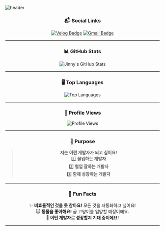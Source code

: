 ![header](https://capsule-render.vercel.app/api?type=venom&color=gradient&height=300&section=header&text=Jinny_Jinny_Lee&fontSize=90&fontColor=white)

<div align="center">

### 📬 Social Links
[![Velog Badge](https://img.shields.io/badge/Velog-20C997?style=flat-square&logo=Velog&logoColor=white)](https://velog.io/@jinny0_0/posts)
[![Gmail Badge](https://img.shields.io/badge/Gmail-EA4335?style=flat-square&logo=Gmail&logoColor=white)](mailto:ggab.challenge@gmail.com)

<hr style="border: 0.5px solid #ccc;" />

### 📊 GitHub Stats
<img src="https://github-readme-stats.vercel.app/api?username=jinnyjiinlee&show_icons=true&theme=radical" alt="Jinny's GitHub Stats" />

<hr style="border: 0.5px solid #ccc;" />

### 🖥️ Top Languages
<img src="https://github-readme-stats.vercel.app/api/top-langs/?username=jinnyjiinlee&layout=compact&theme=radical&langs_count=3" alt="Top Languages" />

<hr style="border: 0.5px solid #ccc;" />

### 🌟 Profile Views
<img src="https://komarev.com/ghpvc/?username=jinnyjiinlee&style=flat-square&color=blue" alt="Profile Views" />

<hr style="border: 0.5px solid #ccc;" />

### 💬 Purpose
> **저는 이런 개발자가 되고 싶어요!** <br> 
1️⃣ **몰입하는 개발자**<br>
2️⃣ **협업 잘하는 개발자**<br>
3️⃣ **함께 성장하는 개발자**

<hr style="border: 0.5px solid #ccc;" />

### 🎉 Fun Facts
✨ **비효율적인 것을 못 참아요!** 모든 것을 자동화하고 싶어요!  
🐱 **동물을 좋아해요!** 곧 고양이를 입양할 예정이에요.  
🌱 **어떤 개발자로 성장할지 기대 중이에요!**

<hr style="border: 0.5px solid #ccc;" />


